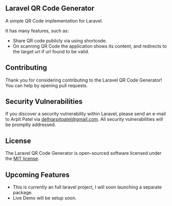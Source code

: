 ## Laravel QR Code Generator

A simple QR Code implementation for Laravel.

It has many features, such as:
- Share QR code publicly via using shortcode.
- On scanning QR Code the application shows its content, and redirects to the target url if url found to be valid.

## Contributing

Thank you for considering contributing to the Laravel QR Code Generator! You can help by opening pull requests.

## Security Vulnerabilities

If you discover a security vulnerability within Laravel, please send an e-mail to Arpit Patel via [delhiarpitpatel@gmail.com](mailto:delhiarpitpatel@gmail.com). All security vulnerabilities will be promptly addressed.

## License

The Laravel QR Code Generator is open-sourced software licensed under the [MIT license](https://opensource.org/licenses/MIT).


## Upcoming Features
- This is currently an full laravel project, I will soon launching a separate package.
- Live Demo will be setup soon.
